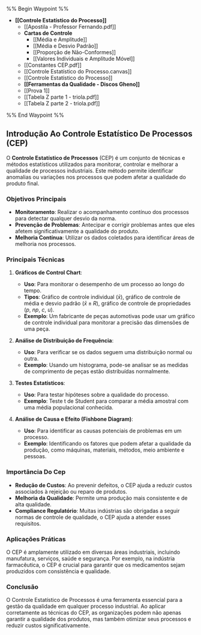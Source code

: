 %% Begin Waypoint %%
- **[[Controle Estatístico do Processo]]**
	- [[Apostila - Professor Fernando.pdf]]
	- **Cartas de Controle**
		- [[Média e Amplitude]]
		- [[Média e Desvio Padrão]]
		- [[Proporção de Não-Conformes]]
		- [[Valores Individuais e Amplitude Móvel]]
	- [[Constantes CEP.pdf]]
	- [[Controle Estatístico do Processo.canvas]]
	- [[Controle Estatístico do Processo]]
	- **[[Ferramentas da Qualidade - Discos Gheno]]**
	- [[Prova 1]]
	- [[Tabela Z parte 1 - triola.pdf]]
	- [[Tabela Z parte 2 - triola.pdf]]

%% End Waypoint %%
## Introdução Ao Controle Estatístico De Processos (CEP)

O **Controle Estatístico de Processos** (CEP) é um conjunto de técnicas e métodos estatísticos utilizados para monitorar, controlar e melhorar a qualidade de processos industriais. Este método permite identificar anomalias ou variações nos processos que podem afetar a qualidade do produto final.

### Objetivos Principais

- **Monitoramento**: Realizar o acompanhamento contínuo dos processos para detectar qualquer desvio da norma.
- **Prevenção de Problemas**: Antecipar e corrigir problemas antes que eles afetem significativamente a qualidade do produto.
- **Melhoria Contínua**: Utilizar os dados coletados para identificar áreas de melhoria nos processos.

### Principais Técnicas

1. **Gráficos de Control Chart**:
   - **Uso**: Para monitorar o desempenho de um processo ao longo do tempo.
   - **Tipos**: Gráfico de controle individual ($\bar{x}$), gráfico de controle de média e desvio padrão ($\bar{x} \pm R$), gráfico de controle de propriedades ($p$, $np$, $c$, $u$).
   - **Exemplo**: Um fabricante de peças automotivas pode usar um gráfico de controle individual para monitorar a precisão das dimensões de uma peça.

2. **Análise de Distribuição de Frequência**:
   - **Uso**: Para verificar se os dados seguem uma distribuição normal ou outra.
   - **Exemplo**: Usando um histograma, pode-se analisar se as medidas de comprimento de peças estão distribuídas normalmente.

3. **Testes Estatísticos**:
   - **Uso**: Para testar hipóteses sobre a qualidade do processo.
   - **Exemplo**: Teste t de Student para comparar a média amostral com uma média populacional conhecida.

4. **Análise de Causa e Efeito (Fishbone Diagram)**:
   - **Uso**: Para identificar as causas potenciais de problemas em um processo.
   - **Exemplo**: Identificando os fatores que podem afetar a qualidade da produção, como máquinas, materiais, métodos, meio ambiente e pessoas.

### Importância Do Cep

- **Redução de Custos**: Ao prevenir defeitos, o CEP ajuda a reduzir custos associados à rejeição ou reparo de produtos.
- **Melhoria da Qualidade**: Permite uma produção mais consistente e de alta qualidade.
- **Compliance Regulatório**: Muitas indústrias são obrigadas a seguir normas de controle de qualidade, o CEP ajuda a atender esses requisitos.

### Aplicações Práticas

O CEP é amplamente utilizado em diversas áreas industriais, incluindo manufatura, serviços, saúde e segurança. Por exemplo, na indústria farmacêutica, o CEP é crucial para garantir que os medicamentos sejam produzidos com consistência e qualidade.

### Conclusão

O Controle Estatístico de Processos é uma ferramenta essencial para a gestão da qualidade em qualquer processo industrial. Ao aplicar corretamente as técnicas do CEP, as organizações podem não apenas garantir a qualidade dos produtos, mas também otimizar seus processos e reduzir custos significativamente.
